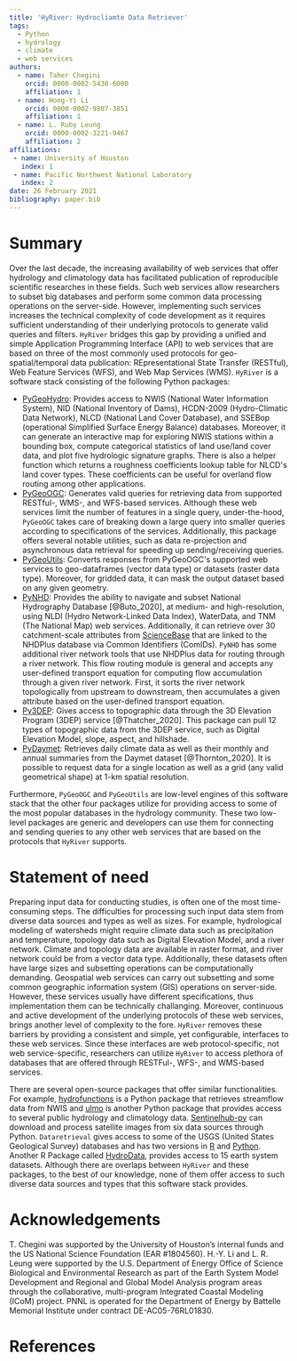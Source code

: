 ```yaml
---
title: 'HyRiver: Hydrocliamte Data Retriever'
tags:
  - Python
  - hydrology
  - climate
  - web services
authors:
  - name: Taher Chegini
    orcid: 0000-0002-5430-6000
    affiliation: 1
  - name: Hong-Yi Li
    orcid: 0000-0002-9807-3851
    affiliation: 1
  - name: L. Ruby Leung
    orcid: 0000-0002-3221-9467
    affiliation: 2
affiliations:
 - name: University of Houston
   index: 1
 - name: Pacific Northwest National Laboratory
   index: 2
date: 26 February 2021
bibliography: paper.bib
---
```


# Summary

Over the last decade, the increasing availability of web services that offer hydrology and
climatology data has facilitated publication of reproducible scientific researches in these fields.
Such web services allow researchers to subset big databases and perform some common data
processing operations on the server-side. However, implementing such services increases the
technical complexity of code development as it requires sufficient understanding of their
underlying protocols to generate valid queries and filters. `HyRiver` bridges this gap
by providing a unified and simple Application Programming Interface (API) to web services that are
based on three of the most commonly used protocols for geo-spatial/temporal data publication:
REpresentational State Transfer (RESTful), Web Feature Services (WFS), and Web Map Services (WMS).
`HyRiver` is a software stack consisting of the following Python packages:

* [PyGeoHydro](https://github.com/cheginit/pygeohydro): Provides access to NWIS (National Water
  Information System), NID (National Inventory of Dams), HCDN-2009 (Hydro-Climatic Data Network),
  NLCD (National Land Cover Database), and SSEBop (operational Simplified Surface Energy Balance)
  databases. Moreover, it can generate an interactive map for exploring NWIS stations within a
  bounding box, compute categorical statistics of land use/land cover data, and plot five
  hydrologic signature graphs. There is also a helper function which returns a roughness
  coefficients lookup table for NLCD's land cover types. These coefficients can be
  useful for overland flow routing among other applications.
* [PyGeoOGC](https://github.com/cheginit/pygeoogc): Generates valid queries for retrieving data
  from supported RESTful-, WMS-, and WFS-based services. Although these web services limit
  the number of features in a single query, under-the-hood, `PyGeoOGC` takes care of breaking down
  a large query into smaller queries according to specifications of the services. Additionally,
  this package offers several notable utilities, such as data re-projection and asynchronous data
  retrieval for speeding up sending/receiving queries.
* [PyGeoUtils](https://github.com/cheginit/pygeoutils): Converts responses from PyGeoOGC's
  supported web services to geo-dataframes (vector data type) or datasets (raster data type).
  Moreover, for gridded data, it can mask the output dataset based on any given geometry.
* [PyNHD](https://github.com/cheginit/pynhd): Provides the ability to navigate and subset
  National Hydrography Database [@Buto_2020], at medium- and high-resolution, using NLDI (Hydro
  Network-Linked Data Index), WaterData, and TNM (The National Map) web services. Additionally,
  it can retrieve over 30 catchment-scale attributes from
  [ScienceBase](https://www.sciencebase.gov/catalog/item/5669a79ee4b08895842a1d47)
  that are linked to the NHDPlus database via Common Identifiers (ComIDs). `PyNHD` has some
  additional river network tools that use NHDPlus data for routing through a river network.
  This flow routing module is general and accepts any user-defined transport equation for
  computing flow accumulation through a given river network. First, it sorts the river network
  topologically from upstream to downstream, then accumulates a given attribute based on the
  user-defined transport equation.
* [Py3DEP](https://github.com/cheginit/py3dep): Gives access to topographic data through the
  3D Elevation Program (3DEP) service [@Thatcher_2020]. This package can pull 12 types of
  topographic data from the 3DEP service, such as Digital Elevation Model, slope, aspect, and
  hillshade.
* [PyDaymet](https://github.com/cheginit/pydaymet): Retrieves daily climate data as well as
  their monthly and annual summaries from the Daymet dataset [@Thornton_2020]. It is possible to
  request data for a single location as well as a grid (any valid geometrical shape) at 1-km
  spatial resolution.

Furthermore, `PyGeoOGC` and `PyGeoUtils` are low-level engines of this software stack that the
other four packages utilize for providing access to some of the most popular databases in the
hydrology community. These two low-level packages are generic and developers can use them for
connecting and sending queries to any other web services that are based on the protocols that
`HyRiver` supports.

# Statement of need

Preparing input data for conducting studies, is often one of the most time-consuming steps. The
difficulties for processing such input data stem from diverse data sources and types as well as
sizes. For example, hydrological modeling of watersheds might require climate data such as
precipitation and temperature, topology data such as Digital Elevation Model, and a river network.
Climate and topology data are available in raster format, and river network could be from a vector
data type. Additionally, these datasets often have large sizes and subsetting operations can be
computationally demanding. Geospatial web services can carry out subsetting and some common
geographic information system (GIS) operations on server-side. However, these services usually have
different specifications, thus implementation them can be technically challanging. Moreover,
continuous and active development of the underlying protocols of these web services, brings
another level of complexity to the fore. `HyRiver` removes these barriers by providing a
consistent and simple, yet configurable, interfaces to these web services. Since these
interfaces are web protocol-specific, not web service-specific, researchers can utilize `HyRiver`
to access plethora of databases that are offered through RESTFul-, WFS-, and WMS-based services.

There are several open-source packages that offer similar functionalities. For example,
[hydrofunctions](https://github.com/mroberge/hydrofunctions) is a Python package that retrieves
streamflow data from NWIS and [ulmo](https://github.com/ulmo-dev/ulmo) is another Python package
that provides access to several public hydrology and climatology data.
[Sentinelhub-py](https://github.com/sentinel-hub/sentinelhub-py) can download and process
satellite images from six data sources through Python. `Dataretrieval` gives access to some of
the USGS (United States Geological Survey) databases and has two versions in
[R](https://github.com/USGS-R/dataRetrieval) and [Python](https://github.com/USGS-python/dataretrieval).
Another R Package called [HydroData](https://github.com/mikejohnson51/HydroData), provides access
to 15 earth system datasets. Although there are overlaps between `HyRiver` and these packages,
to the best of our knowledge, none of them offer access to such diverse data sources and types
that this software stack provides. 

# Acknowledgements

T. Chegini was supported by the University of Houston’s internal funds and the US National Science
Foundation (EAR #1804560). H.-Y. Li and L. R. Leung were supported by the U.S. Department of
Energy Office of Science Biological and Environmental Research as part of the Earth System Model
Development and Regional and Global Model Analysis program areas through the collaborative,
multi-program Integrated Coastal Modeling (ICoM) project. PNNL is operated for the Department of
Energy by Battelle Memorial Institute under contract DE-AC05-76RL01830.

# References
